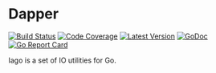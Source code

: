 # Dapper

[![Build Status](http://img.shields.io/travis/com/dogmatiq/iago/master.svg)](https://travis-ci.com/dogmatiq/iago)
[![Code Coverage](https://img.shields.io/codecov/c/github/dogmatiq/iago/master.svg)](https://codecov.io/github/dogmatiq/iago)
[![Latest Version](https://img.shields.io/github/tag/dogmatiq/iago.svg?label=semver)](https://semver.org)
[![GoDoc](https://godoc.org/github.com/dogmatiq/iago?status.svg)](https://godoc.org/github.com/dogmatiq/iago)
[![Go Report Card](https://goreportcard.com/badge/github.com/dogmatiq/iago)](https://goreportcard.com/report/github.com/dogmatiq/iago)

Iago is a set of IO utilities for Go.
